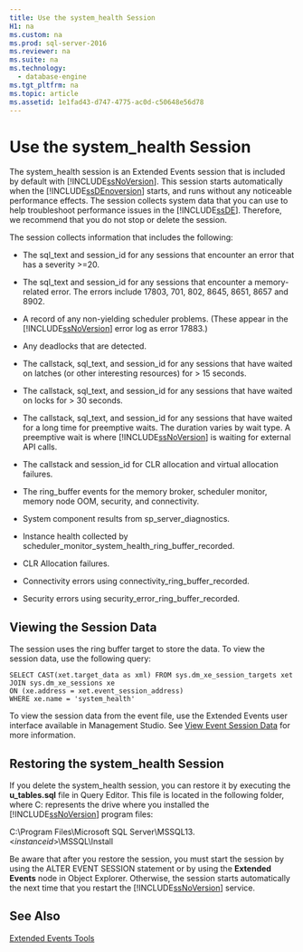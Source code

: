 ```yaml
---
title: Use the system_health Session
H1: na
ms.custom: na
ms.prod: sql-server-2016
ms.reviewer: na
ms.suite: na
ms.technology: 
  - database-engine
ms.tgt_pltfrm: na
ms.topic: article
ms.assetid: 1e1fad43-d747-4775-ac0d-c50648e56d78
---
```

# Use the system_health Session
  The system\_health session is an Extended Events session that is included by default with [!INCLUDE[ssNoVersion](../../Token/Other/ssNoVersion_md.md)]. This session starts automatically when the [!INCLUDE[ssDEnoversion](../../Token/Other/ssDEnoversion_md.md)] starts, and runs without any noticeable performance effects. The session collects system data that you can use to help troubleshoot performance issues in the [!INCLUDE[ssDE](../../Token/Other/ssDE_md.md)]. Therefore, we recommend that you do not stop or delete the session.  
  
 The session collects information that includes the following:  
  
-   The sql\_text and session\_id for any sessions that encounter an error that has a severity \>\=20.  
  
-   The sql\_text and session\_id for any sessions that encounter a memory\-related error. The errors include 17803, 701, 802, 8645, 8651, 8657 and 8902.  
  
-   A record of any non\-yielding scheduler problems. \(These appear in the [!INCLUDE[ssNoVersion](../../Token/Other/ssNoVersion_md.md)] error log as error 17883.\)  
  
-   Any deadlocks that are detected.  
  
-   The callstack, sql\_text, and session\_id for any sessions that have waited on latches \(or other interesting resources\) for \> 15 seconds.  
  
-   The callstack, sql\_text, and session\_id for any sessions that have waited on locks for \> 30 seconds.  
  
-   The callstack, sql\_text, and session\_id for any sessions that have waited for a long time for preemptive waits. The duration varies by wait type. A preemptive wait is where [!INCLUDE[ssNoVersion](../../Token/Other/ssNoVersion_md.md)] is waiting for external API calls.  
  
-   The callstack and session\_id for CLR allocation and virtual allocation failures.  
  
-   The ring\_buffer events for the memory broker, scheduler monitor, memory node OOM, security, and connectivity.  
  
-   System component results from sp\_server\_diagnostics.  
  
-   Instance health collected by scheduler\_monitor\_system\_health\_ring\_buffer\_recorded.  
  
-   CLR Allocation failures.  
  
-   Connectivity errors using connectivity\_ring\_buffer\_recorded.  
  
-   Security errors using security\_error\_ring\_buffer\_recorded.  
  
## Viewing the Session Data  
 The session uses the ring buffer target to store the data. To view the session data, use the following query:  
  
```  
SELECT CAST(xet.target_data as xml) FROM sys.dm_xe_session_targets xet  
JOIN sys.dm_xe_sessions xe  
ON (xe.address = xet.event_session_address)  
WHERE xe.name = 'system_health'  
```  
  
 To view the session data from the event file, use the Extended Events user interface available in Management Studio. See [View Event Session Data](../../Topics/TopicNameNotContainA/View-Event-Session-Data.md) for more information.  
  
## Restoring the system\_health Session  
 If you delete the system\_health session, you can restore it by executing the **u\_tables.sql** file in Query Editor. This file is located in the following folder, where C: represents the drive where you installed the [!INCLUDE[ssNoVersion](../../Token/Other/ssNoVersion_md.md)] program files:  
  
 C:\\Program Files\\Microsoft SQL Server\\MSSQL13.\<*instanceid*\>\\MSSQL\\Install  
  
 Be aware that after you restore the session, you must start the session by using the ALTER EVENT SESSION statement or by using the **Extended Events** node in Object Explorer. Otherwise, the session starts automatically the next time that you restart the [!INCLUDE[ssNoVersion](../../Token/Other/ssNoVersion_md.md)] service.  
  
## See Also  
 [Extended Events Tools](../../Topics/TopicNameNotContainA/Extended-Events-Tools.md)  
  
  